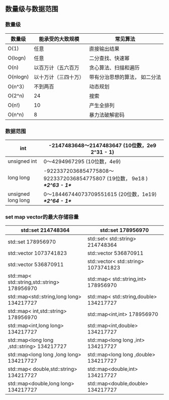 ## 数量级与数据范围

### 数量级

数量级|能承受的大致规模|常见算法 
---|---|---
O(1)|任意|直接输出结果 
O(logn)|任意|二分查找、快速幂 
O(n)|以百万计（五六百万|贪心算法、扫描和遍历 
O(nlogn)|以十万计（三四十万）|带有分治思想的算法， 如二分法
O(n^3）|不到两百|动态规划
O(2^n)|24|搜索 
O(n!)|10|产生全排列
O(n^n)|8|暴力法破解密码



### 数据范围

| int                | -2147483648～2147483647 (10位数，2e9  2^31 - 1)              |
| ------------------ | ------------------------------------------------------------ |
| unsigned  int      | 0～4294967295  (10位数，4e9)                                 |
| long long          | -9223372036854775808～9223372036854775807  (19位数， 9e18 ) ***\*2^63 - 1\**** |
| unsigned long long | 0～18446744073709551615 (20位数，1e19) ***\*2^64 - 1\****    |



### set map vector的最大存储容量

| std::set<int>   214748364                      | std::set<double>  178956970               |
| ---------------------------------------------- | ----------------------------------------- |
| std::set<long long>   178956970                | std::set< std::string>  214748364         |
| std::vector<int>   1073741823                  | std::vector<double>   536870911           |
| std::vector<long long>   536870911             | std::vector< std::string>   1073741823    |
| std::map< std::string,std::string>   178956970 | std::map< std::string,int>   178956970    |
| std::map<std::string,long long>   134217727    | std::map< std::string,double>   134217727 |
| std::map< int,std::string>   178956970         | std::map<int,int>   178956970             |
| std::map<int,long long>   134217727            | std::map<int,double>   134217727          |
| std::map<long long ,std::string>   134217727   | std::map<long long ,int>   134217727      |
| std::map<long long ,long long>   134217727     | std::map<long long ,double>   134217727   |
| std::map< double,std::string>   134217727      | std::map<double,int>   134217727          |
| std::map<double,long long>   134217727         | std::map<double,double>   134217727       |
